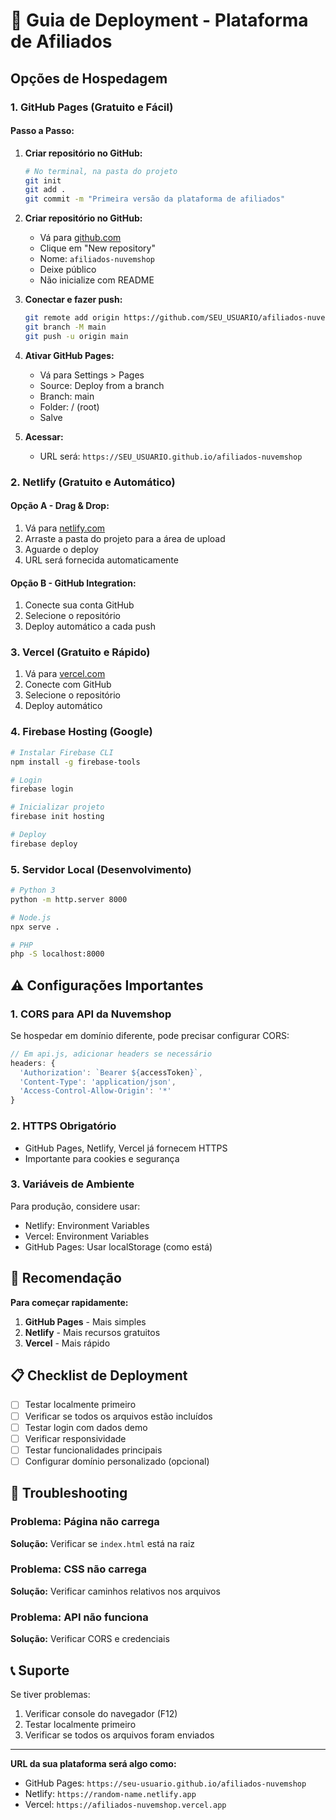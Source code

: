 # 🚀 Guia de Deployment - Plataforma de Afiliados

## Opções de Hospedagem

### 1. **GitHub Pages (Gratuito e Fácil)**

#### Passo a Passo:

1. **Criar repositório no GitHub:**

   ```bash
   # No terminal, na pasta do projeto
   git init
   git add .
   git commit -m "Primeira versão da plataforma de afiliados"
   ```

2. **Criar repositório no GitHub:**

   - Vá para [github.com](https://github.com)
   - Clique em "New repository"
   - Nome: `afiliados-nuvemshop`
   - Deixe público
   - Não inicialize com README

3. **Conectar e fazer push:**

   ```bash
   git remote add origin https://github.com/SEU_USUARIO/afiliados-nuvemshop.git
   git branch -M main
   git push -u origin main
   ```

4. **Ativar GitHub Pages:**

   - Vá para Settings > Pages
   - Source: Deploy from a branch
   - Branch: main
   - Folder: / (root)
   - Salve

5. **Acessar:**
   - URL será: `https://SEU_USUARIO.github.io/afiliados-nuvemshop`

### 2. **Netlify (Gratuito e Automático)**

#### Opção A - Drag & Drop:

1. Vá para [netlify.com](https://netlify.com)
2. Arraste a pasta do projeto para a área de upload
3. Aguarde o deploy
4. URL será fornecida automaticamente

#### Opção B - GitHub Integration:

1. Conecte sua conta GitHub
2. Selecione o repositório
3. Deploy automático a cada push

### 3. **Vercel (Gratuito e Rápido)**

1. Vá para [vercel.com](https://vercel.com)
2. Conecte com GitHub
3. Selecione o repositório
4. Deploy automático

### 4. **Firebase Hosting (Google)**

```bash
# Instalar Firebase CLI
npm install -g firebase-tools

# Login
firebase login

# Inicializar projeto
firebase init hosting

# Deploy
firebase deploy
```

### 5. **Servidor Local (Desenvolvimento)**

```bash
# Python 3
python -m http.server 8000

# Node.js
npx serve .

# PHP
php -S localhost:8000
```

## ⚠️ Configurações Importantes

### 1. **CORS para API da Nuvemshop**

Se hospedar em domínio diferente, pode precisar configurar CORS:

```javascript
// Em api.js, adicionar headers se necessário
headers: {
  'Authorization': `Bearer ${accessToken}`,
  'Content-Type': 'application/json',
  'Access-Control-Allow-Origin': '*'
}
```

### 2. **HTTPS Obrigatório**

- GitHub Pages, Netlify, Vercel já fornecem HTTPS
- Importante para cookies e segurança

### 3. **Variáveis de Ambiente**

Para produção, considere usar:

- Netlify: Environment Variables
- Vercel: Environment Variables
- GitHub Pages: Usar localStorage (como está)

## 🎯 Recomendação

**Para começar rapidamente:**

1. **GitHub Pages** - Mais simples
2. **Netlify** - Mais recursos gratuitos
3. **Vercel** - Mais rápido

## 📋 Checklist de Deployment

- [ ] Testar localmente primeiro
- [ ] Verificar se todos os arquivos estão incluídos
- [ ] Testar login com dados demo
- [ ] Verificar responsividade
- [ ] Testar funcionalidades principais
- [ ] Configurar domínio personalizado (opcional)

## 🔧 Troubleshooting

### Problema: Página não carrega

**Solução:** Verificar se `index.html` está na raiz

### Problema: CSS não carrega

**Solução:** Verificar caminhos relativos nos arquivos

### Problema: API não funciona

**Solução:** Verificar CORS e credenciais

## 📞 Suporte

Se tiver problemas:

1. Verificar console do navegador (F12)
2. Testar localmente primeiro
3. Verificar se todos os arquivos foram enviados

---

**URL da sua plataforma será algo como:**

- GitHub Pages: `https://seu-usuario.github.io/afiliados-nuvemshop`
- Netlify: `https://random-name.netlify.app`
- Vercel: `https://afiliados-nuvemshop.vercel.app`
